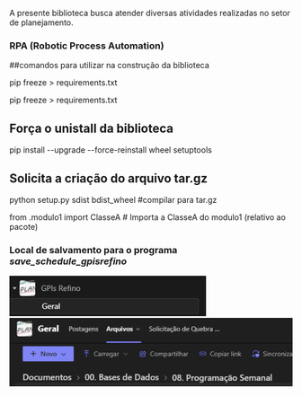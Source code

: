 A presente biblioteca busca atender diversas atividades realizadas no setor de planejamento.



### RPA (Robotic Process Automation)


##comandos para utilizar na construção da biblioteca

pip freeze > requirements.txt

pip freeze > requirements.txt


## Força o unistall da biblioteca
pip install --upgrade --force-reinstall wheel setuptools

## Solicita a criação do arquivo tar.gz
python setup.py sdist bdist_wheel #compilar para tar.gz

from .modulo1 import ClasseA  # Importa a ClasseA do modulo1 (relativo ao pacote)

### Local de salvamento para o programa *save_schedule_gpisrefino*

![alt text](img/image-1.png)
![alt text](img/image-2.png)
